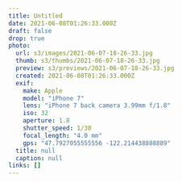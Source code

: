 ```yaml
---
title: Untitled
date: 2021-06-08T01:26:33.000Z
draft: false
drop: true
photo:
  url: s3/images/2021-06-07-18-26-33.jpg
  thumb: s3/thumbs/2021-06-07-18-26-33.jpg
  preview: s3/previews/2021-06-07-18-26-33.jpg
  created: 2021-06-08T01:26:33.000Z
  exif:
    make: Apple
    model: "iPhone 7"
    lens: "iPhone 7 back camera 3.99mm f/1.8"
    iso: 32
    aperture: 1.8
    shutter_speed: 1/30
    focal_length: "4.0 mm"
    gps: "47.7927055555556 -122.214438888889"
  title: null
  caption: null
links: []
---
```

